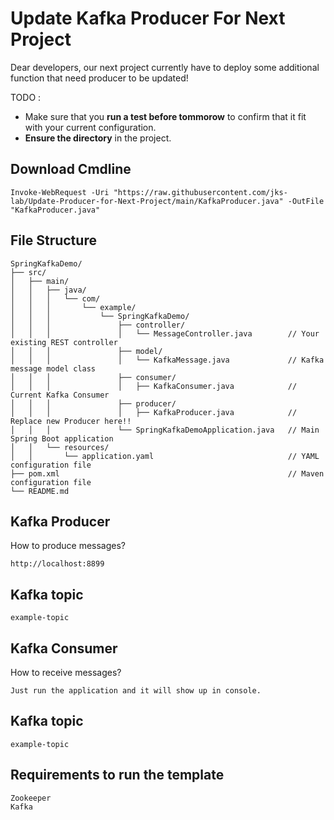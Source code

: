 # Update Kafka Producer For Next Project
Dear developers, our next project currently have to deploy some additional function that need producer to be updated!

TODO :
- Make sure that you **run a test before tommorow** to confirm that it fit with your current configuration.
- **Ensure the directory** in the project.
## Download Cmdline
```
Invoke-WebRequest -Uri "https://raw.githubusercontent.com/jks-lab/Update-Producer-for-Next-Project/main/KafkaProducer.java" -OutFile "KafkaProducer.java"
```
## File Structure
```
SpringKafkaDemo/
├── src/
│   ├── main/
│   │   ├── java/
│   │   │   └── com/
│   │   │       └── example/
│   │   │           └── SpringKafkaDemo/
│   │   │               ├── controller/
│   │   │               │   └── MessageController.java        // Your existing REST controller
│   │   │               ├── model/
│   │   │               │   └── KafkaMessage.java             // Kafka message model class
│   │   │               ├── consumer/
│   │   │               │   ├── KafkaConsumer.java            // Current Kafka Consumer
│   │   │               ├── producer/
│   │   │               │   ├── KafkaProducer.java            // Replace new Producer here!!
│   │   │               └── SpringKafkaDemoApplication.java   // Main Spring Boot application
│   │   └── resources/
│   │       └── application.yaml                              // YAML configuration file
├── pom.xml                                                   // Maven configuration file
└── README.md   
```
## Kafka Producer
How to produce messages?
```
http://localhost:8899
```
## Kafka topic
```
example-topic
```
## Kafka Consumer
How to receive messages?
```
Just run the application and it will show up in console.
```
## Kafka topic
```
example-topic
```
## Requirements to run the template
```
Zookeeper
Kafka
```
